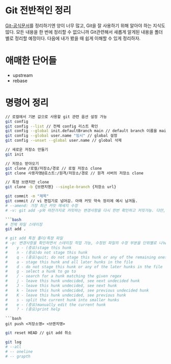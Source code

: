 # Git 전반적인 정리

[Git-공식문서](https://git-scm.com)를 정리하기엔 양이 너무 많고, Git을 잘 사용하기 위해 알아야 하는 지식도 많다. 모든 내용을 한 번에 정리할 수 없으니까 Git관련해서 새롭게 알게된 내용을 폴더별로 정리할 예정이다. 다음에 내가 봤을 때 쉽게 이해할 수 있게 정리하자.

# 애매한 단어들

- upstream
- rebase

# 명령어 정리

```bash
// 로컬에서 기본 값으로 사용할 git 관련 옵션 설정 가능
git config
git config --list // 전체 config 리스트 확인
git config --global init.defaultBranch main // default branch 이름을 main으로 설정
git config --global user.name "임시" // global 설정
git config --unset --global user.name // global 삭제
```

```bash
// 새로운 저장소 만들기
git init
```

```bash
// 저장소 받아오기
git clone /로컬/저장소/경로 // 로컬 저장소 clone
git clone 사용자명@호스트:/원격/저장소/경로 // 원격 서버의 저장소 clone

// 특정 브랜치만 clone
git clone -b {브랜치명} --single-branch {저장소 url}
```

````bash
git commit -m "제목"
git commit // vi 편집기로 넘어감. 아래 커밋 약속 정리에 예시 남겨둠.
# --amend: 가장 최근 커밋 메세지 수정
# -v: git add -p와 마찬가지로 커밋하는 변경사항을 다시 한번 확인하고 커밋가능. 다만, 화면 아래 diff가 한 번더 나옴.

```bash
# 전체 파일 스테이징
git add .

# git add 특정 폴더/특정 파일
# -p: 변경사항을 확인하면서 스테이징 작업 가능, 수정된 파일의 수정 부분을 단위별로 나눠서 추가할지 말지 보여준다. hunk(변경사항 단위)를 추가할지말지 결정
#    y - (중요)stage this hunk
#    n - (중요)do not stage this hunk
#    q - (중요)quit; do not stage this hunk or any of the remaining ones
#    a - stage this hunk and all later hunks in the file
#    d - do not stage this hunk or any of the later hunks in the file
#    g - select a hunk to go to
#    / - search for a hunk matching the given regex
#    j - leave this hunk undecided, see next undecided hunk
#    J - leave this hunk undecided, see next hunk
#    k - leave this hunk undecided, see previous undecided hunk
#    K - leave this hunk undecided, see previous hunk
#    s - split the current hunk into smaller hunks
#    e - (중요)manually edit the current hunk
#    ? - (중요)print help
````

````
```bash
git push <저장소명> <브랜치명>
````

```bash
git reset HEAD // git add 취소
```

```bash
git log
# --all
# -- oneline
# -- grapth
```
